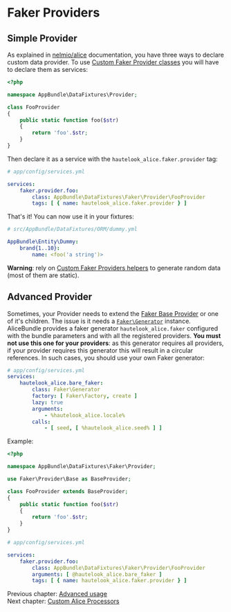 # Faker Providers

## Simple Provider

As explained in [nelmio/alice](https://github.com/nelmio/alice/blob/2.x/doc/customizing-data-generation.md#customizing-data-generation) 
documentation, you have three ways to declare custom data provider. To use [Custom Faker Provider classes][1]
you will have to declare them as services:

```php
<?php

namespace AppBundle\DataFixtures\Provider;

class FooProvider
{
    public static function foo($str)
    {
        return 'foo'.$str;
    }
}
```

Then declare it as a service with the `hautelook_alice.faker.provider` tag:

```yaml
# app/config/services.yml

services:
    faker.provider.foo:
        class: AppBundle\DataFixtures\Faker\Provider\FooProvider
        tags: [ { name: hautelook_alice.faker.provider } ]
```

That's it! You can now use it in your fixtures:

```yaml
# src/AppBundle/DataFixtures/ORM/dummy.yml

AppBundle\Entity\Dummy:
    brand{1..10}:
        name: <foo('a string')>
```

**Warning**: rely on [Custom Faker Providers helpers][2] to generate random data (most of them are static).

## Advanced Provider

Sometimes, your Provider needs to extend the [Faker Base Provider][2]
or one of it's children. The issue is it needs a [`Faker\Generator`](https://github.com/fzaninotto/Faker/blob/master/src/Faker/Generator.php)
instance. AliceBundle provides a faker generator `hautelook_alice.faker` configured with the bundle parameters and with all the registered providers. **You must not use this one for your providers**: as this generator requires all providers, if your provider requires this generator this will result in a circular references. In such cases, you should use your own Faker generator:

```yaml
# app/config/services.yml
services:
    hautelook_alice.bare_faker:
        class: Faker\Generator
        factory: [ Faker\Factory, create ]
        lazy: true
        arguments:
            - %hautelook_alice.locale%
        calls:
            - [ seed, [ %hautelook_alice.seed% ] ]
```

Example:
```php
<?php

namespace AppBundle\DataFixtures\Faker\Provider;

use Faker\Provider\Base as BaseProvider;

class FooProvider extends BaseProvider;
{
    public static function foo($str)
    {
        return 'foo'.$str;
    }
}
```

```yaml
# app/config/services.yml

services:
    faker.provider.foo:
        class: AppBundle\DataFixtures\Faker\Provider\FooProvider
        arguments: [ @hautelook_alice.bare_faker ]
        tags: [ { name: hautelook_alice.faker.provider } ]
```

Previous chapter: [Advanced usage](advanced-usage.md)<br />
Next chapter: [Custom Alice Processors](alice-processors.md)

[1]: https://github.com/nelmio/alice/blob/2.x/doc/customizing-data-generation.md#add-a-custom-faker-provider-class
[2]: https://github.com/fzaninotto/Faker/blob/master/src/Faker/Provider/Base.php
